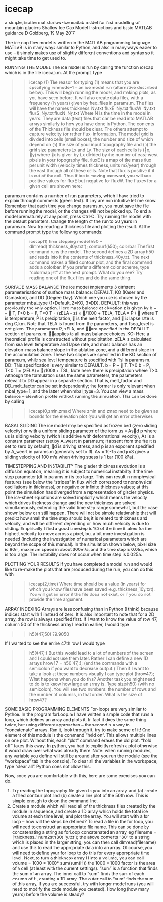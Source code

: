 # icecap
a simple, isothermal shallow-ice matlab mddel for fast modelling of mountain glaciers
Shallow Ice Cap Model
Instructions and basic MATLAB guidance
D Goldberg, 19 May 2017

The ice cap flow model is written in the MATLAB programming language. MATLAB is in many ways similar to Python, and also in many ways easier to use – it simply makes use of slightly different conventions and syntax so it might take time to get used to.

RUNNING THE MODEL
The ice model is run by calling the function icecap which is in the file icecap.m. At the prompt, type 
>> icecap (1)
The reason for typing (1) means that you are specifying runmode=1 – an ice model run (alternative described below). This will begin running the model, and making plots, as you have seen before. It will also create data files, with a frequency (in years) given by freq_files in params.m. The files will have the names
thickness_Ny.txt
fluxE_Ny.txt
fluxW_Ny.txt
fluxS_Ny.txt
fluxN_Ny.txt
Where N is the time in the model in years. They are data (text) files that can be read into MATLAB arrays similarly to how you have done in Python. The contents of the Thickness file should be clear. The others attempt to capture velocity (or rather flux) information. The model grid is divided into cells (small boxes), the number and size of which depend on (a) the size of your input topography file and (b) the grid size parameters Lx and Ly. The size of each cells is (x, y) where x is given by Lx divided by the number of east-west pixels in your topography file. fluxE is a map of the mass flux per unit width (velocity times thickness, units m2/year) through the east through all of these cells. Note that flux is positive if it is out of the cell. Thus if ice is moving eastward, you will see positive values for fluxE but negative for fluxW. The fluxes  for a given cell are shown here:
 


params.m contains a number of run parameters, which I have tried to explain through comments (green text). If any are non intuitive let me know. Remember that each time you change params.m, you must save the file before running the model, or the changes will not be picked up.
To end a model prematurely at any point, press Ctrl-C.
Try running the model with the default paramters. Change the length of the run to 50 years in params.m. Now try reading a thickness file and plotting the result. At the command prompt type the following commands:
>> icecap(1)
time stepping model
>> h50 = dlmread('thickness_40y.txt');
>> contourf(h50);
>> colorbar
The first command runs the model. The second defines a 2D array h50 and reads into it the contents of thickness_40y.txt. The next command makes a filled contour plot, and the final command adds a colorbar. If you prefer a different color scheme, type “colormap jet” at the next prompt. What do you see? Try reading one of the flux files and do the same thing. 

SURFACE MASS BALANCE
The ice model implements 3 different parameterisations of surface mass balance: DEFAULT, KO (Kaser and Osmaston), and DD (Degree Day). Which one you use is chosen by the parameter mbal_type (1=Default, 2=KO, 3=DD). 
DEFAULT: this was previously the only option. Here mass balance at elevation z is given by 
b = –  T, T>0
b = P,        T<0
T = (zELA – z) × /1000 + TELA,
TELA = P / 
where T is temperature, P is precipitation,  is the melt factor, and  is lapse rate is deg C/km. Note that TELA is found from the parameters, and Tsea_level is not given. The parameters P, zELA, and are specified in the DEFAULT section of params.m.  applies to all mass balance choices.
KO: Here a theoretical profile is constructed without precipitation. zELA is calculated from sea level temperature and lapse rate, and mass balance has an elevation-mass balance slope in the ablation zone, and a different slope in the accumulation zone. These two slopes are specified in the KO section of params.m, while sea level temperature is specified with Tsl in params.m.
DD: This specification is very similar to DEFAULT. 
b = P –  T, T>0
b = P,           T<0
T = (zELA) × /1000 + TSL,
Note here, there is precipitation where T>0. Although the formulation uses the same parameters, the parameters relevant to DD appear in a separate section. That is, melt_factor and DD_melt_factor can be set independently; the former is only relevant when mbal_type=1, and the latter when mbal_type=3.
You can view a mass balance – elevation profile without running the simulation. This can be done by calling
>> icecap(0,zmin,zmax)
Where zmin and zmax need to be given as bounds for the elevation plot (you will get an error otherwise).

BASAL SLIDING
The ice model may be specified as frozen bed (zero sliding velocity) or with a uniform sliding parameter of the form
us = Asd p
where us is sliding velocity (which is additive with deformational velocity), As is a constant parameter (set by A_weert in params.m; if absent from the file it is set to zero by default), d is driving stress, and p is an exponent specified by A_weert in params.m (generally set to 3). As = 10-15 and p=3 gives a sliding velocity of 100 m/a when driving stress is 1 bar (100 kPa).

TIMESTEPPING AND INSTABILITY
The glacier thickness evolution is a diffusion equation, meaning it is subject to numerical instability if the time step parameter (dt in params.m) is too large. This can result in nonphysical features (see below the “stripes” in flux which correspond to nonphysical oscillations in thickness), or negative or infinite thickness values; at this point the simulation has diverged from a representation of glacier physics. The ice-sheet equations are solved implicitly which means the velocity which drives thickness change and the new thickness are solved simultaneously, extending the valid time step range somewhat, but the case shown below can still happen.
There will not be simple relationship that will predict how small the time step should be; it is related to thickness and velocity, and will be different depending on how much velocity is due to sliding. Empirically I find a good timestep is 1/5 of the time it takes for the highest velocity to move across a pixel, but a bit more investigation is needed (including the investigation of numerical parameters which are beyond the scope of this manual). In the simulation shown below, pixel size is 60m, maximum speed in about 300m/a, and the time step is 0.05a, which is too large. The instability does not occur when time step is 0.025a.



PLOTTING YOUR RESULTS
If you have completed a model run and would like to re-make the plots that are produced during the run, you can do this with
>> icecap(2,time)
Where time should be a value (in years) for which you know files have been saved (e.g. thickness_10y.txt). You will get an error if the file does not exist, or if you do not provide the time argument.

ARRAY INDEXING
Arrays are less confusing than in Python (I think) because indices start with 1 instead of zero. It is also important to note that for a 2D array, the row is always specified first. 
If I want to know the value of row 47, column 50 of the thickness array I read in earlier, I would type

>> h50(47,50)
79.9050

If I wanted to see the entire 47th row I would type
>> h50(47,:)
But this would lead to a lot of numbers of the screen and I could not use them later. Rather I can define a new 1D arrays
>> hrow47 = h50(47,:);
(end the commands with a semicolon if you want to decrease output.) Then if I want to take a look at these numbers visually I can type
>> plot (hrow47); 
What happens when you do this?
Another task you might need to do is to know how large an array is. Type 
>> size(h50) 
(with no semicolon). You will see two numbers: the number of rows and the number of columns, in that order. What is the size of hrow47?

SOME BASIC PROGRAMMING ELEMENTS
For-loops are very similar to Python. In the program forLoop.m I have written a simple code that runs a loop, which defines an array and plots it. In fact it does the same thing twice, but using different approaches – the second is a way to “concatenate” arrays. Run it, look through it, try to make sense of it! One element of this module is the command “hold on”. This allows multiple lines on one plot. Without this, each “plot” command erases the old plot. “hold off” takes this away. In python, you had to explicitly refresh a plot otherwise it would draw over what was already there.
Note: when running modules, any variable you define will still be around after you run the module (see the “workspace” tab in the console). To clear all the variables in the workspace, type “clear all”. Python does not allow this.

Now, once you are comfortable with this, here are some exercises  you can do.
1.  Try reading the topography file given to you into an array, and (a) create a filled contour plot and (b) create a line plot of the 50th row. This is simple enough to do on the command line.
2. Create a module which will read all of the thickness files created by the module in sequence, and create a 1D array which holds the total ice volume at each time level, and plot the array. You will start with a for loop – how will the steps be defined? To read a file in the for loop, you will need to construct an appropriate file name. This can be done by concatenating a string as forLoop concatenated an array, eg
filename = [‘thickness_’ num2str(30) ‘y.txt’];
the above converts “30” to a string which is placed in the larger string; you can then call 
dlmread(filename) 
and use this to read the appropriate data into an array. Of course, you will need to define your for loop to do this for every appropriate time level. Next, to turn a thickness array H into a volume, you can call
volume = 1000 * 1000* sum(sum(H))
the 1000 * 1000 factor is the area of a cell (at least with the current settings). “sum” is a function that finds the sum of an array. The inner call to “sum” finds the sum of each column of H, creating a 1D array. The outer call to “sum” finds the sum of this array. 
If you are successful, try with longer model runs (you will need to modify the code module you created). How long (how many years) before the volume is steady?




